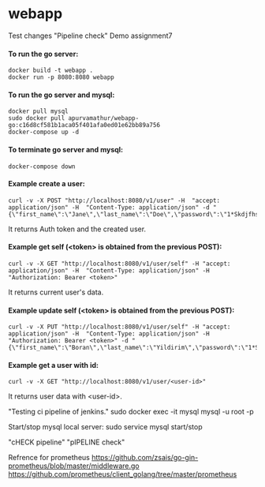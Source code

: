 # webapp
Test changes
"Pipeline check"
Demo assignment7
#### To run the go server:
```
docker build -t webapp .
docker run -p 8080:8080 webapp
```

#### To run the go server and mysql:
```
docker pull mysql
sudo docker pull apurvamathur/webapp-go:c16d8cf581b1aca05f401afa0ed01e62bb89a756
docker-compose up -d
```

#### To terminate go server and mysql:
```
docker-compose down
```


#### Example create a user:
```
curl -v -X POST "http://localhost:8080/v1/user" -H  "accept: application/json" -H  "Content-Type: application/json" -d "{\"first_name\":\"Jane\",\"last_name\":\"Doe\",\"password\":\"1*Skdjfhskdfjhg\",\"username\":\"jane.doe@example.com\"}"
```
It returns Auth token and the created user.

#### Example get self (\<token> is obtained from the previous POST):
```
curl -v -X GET "http://localhost:8080/v1/user/self" -H "accept: application/json" -H  "Content-Type: application/json" -H "Authorization: Bearer <token>"
```
It returns current user's data.

#### Example update self (\<token> is obtained from the previous POST): 
```
curl -v -X PUT "http://localhost:8080/v1/user/self" -H "accept: application/json" -H  "Content-Type: application/json" -H "Authorization: Bearer <token>" -d "{\"first_name\":\"Boran\",\"last_name\":\"Yildirim\",\"password\":\"1*Skdjfhskdfjhg\",\"username\":\"jane.doe@example.com\"}"
```

#### Example get a user with id:
```
curl -v -X GET "http://localhost:8080/v1/user/<user-id>"
```
It returns user data with \<user-id>.

"Testing ci pipeline of jenkins."
sudo docker exec -it mysql mysql -u root -p


Start/stop mysql local server:
sudo service mysql start/stop

"cHECK pipeline"
"pIPELINE check"

Refrence for prometheus
https://github.com/zsais/go-gin-prometheus/blob/master/middleware.go
https://github.com/prometheus/client_golang/tree/master/prometheus

